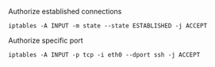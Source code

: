 Authorize established connections

```
iptables -A INPUT -m state --state ESTABLISHED -j ACCEPT
```

Authorize specific port

```
iptables -A INPUT -p tcp -i eth0 --dport ssh -j ACCEPT
```
